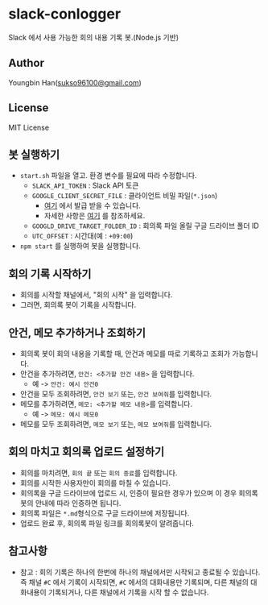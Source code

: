 # slack-conlogger
Slack 에서 사용 가능한 회의 내용 기록 봇.(Node.js 기반)

## Author
Youngbin Han(sukso96100@gmail.com)

## License
MIT License

## 봇 실행하기
- `start.sh` 파일을 열고. 환경 변수를 필요에 따라 수정합니다.
  - `SLACK_API_TOKEN` : Slack API 토큰
  - `GOOGLE_CLIENT_SECRET_FILE` : 클라이언트 비밀 파일(`*.json`)
    - [여기](https://console.developers.google.com/start/api?id=drive) 에서 발급 받을 수 있습니다.
    - 자세한 사항은 [여기](https://developers.google.com/drive/v3/web/quickstart/nodejs#step_1_turn_on_the_api_name) 를 참조하세요.
  - `GOOGLD_DRIVE_TARGET_FOLDER_ID` : 회의록 파일 올릴 구글 드라이브 폴더 ID
  - `UTC_OFFSET` : 시간대(예 : `+09:00`)
- `npm start` 를 실행하여 봇을 실행합니다.

## 회의 기록 시작하기
- 회의를 시작할 채널에서, "회의 시작" 을 입력합니다.
- 그러면, 회의록 봇이 기록을 시작합니다.

## 안건, 메모 추가하거나 조회하기
- 회의록 봇이 회의 내용을 기록할 때, 안건과 메모를 따로 기록하고 조회가 가능합니다.
- 안건을 추가하려면, `안건: <추가할 안건 내용>` 을 입력합니다.
  - 예 -> `안건: 예시 안건0`
- 안건을 모두 조회하려면, `안건 보기` 또는, `안건 보여줘`를 입력합니다.
- 메모를 추가하려면, `메모: <추가할 메모 내용>`를 입력합니다.
  - 예 -> `메모: 예시 메모0`
- 메모를 모두 조회하려면, `메모 보기` 또는, `메모 보여줘`를 입력합니다.

## 회의 마치고 회의록 업로드 설정하기
- 회의를 마치려면, `회의 끝` 또는 `회의 종료`를 입력합니다.
- 회의를 시작한 사용자만이 회의를 마칠 수 있습니다.
- 회의록을 구글 드라이브에 업로드 시, 인증이 필요한 경우가 있으며 이 경우 회의록 봇의 안내에 따라 인증하면 됩니다.
- 회의록 파일은 `*.md`형식으로 구글 드라이브에 저장됩니다.
- 업로드 완료 후, 회의록 파일 링크를 회의록봇이 알려줍니다.

## 참고사항
- 참고 : 회의 기록은 하나의 한번에 하나의 채널에서만 시작되고 종료될 수 있습니다. 즉 채널 `#C` 에서 기록이 시작되면, `#C` 에서의 대화내용만 기록되며, 다른 채널의 대화내용이 기록되거나, 다른 채널에서 기록을 시작 할 수 없습니다.
